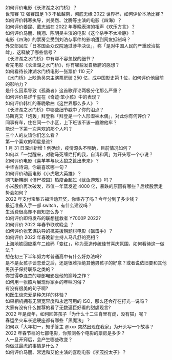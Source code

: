 如何评价电影《长津湖之水门桥》？  
世预赛 12 强赛国足 1:3 不敌越南，彻底无缘 2022 世界杯，如何评价本场比赛？  
如何评价韩寒执导，刘昊然、沈腾等主演的电影《四海》？  
如何评价姜昆、戴志诚在 2022 年春晚表演的相声《欢乐方言》？  
如何评价马丽、魏翔、陈明昊主演的电影《这个杀手不太冷静》？  
电影《四海》的票房会受到刘浩存事件的影响遭到网友抵制吗？  
外交部回应「日本国会众议院通过涉华决议」，称「是对中国人民的严重政治挑衅」，这释放了哪些信号？  
《长津湖之水门桥》中有哪不容忽视的细节？  
看完电影《长津湖之水门桥》，你有哪些发自肺腑的感想？  
如何看待长津湖水门桥电影一张票价 110 元?  
《水门桥》上映助吴京主演票房破 250 亿，成中国影史第 1 位，如何评价他目前的影响力？  
是什么因素导致《孤勇者》这首歌评论两极分化那么严重？  
如何评价易烊千玺在《奇迹·笨小孩》中的表现？  
如何评价韩红的春晚歌曲《这世界那么多人》？  
《长津湖之水门桥》中哪些细节戳中了你的泪点？  
马斯克又「炮轰」拜登称「拜登是一个人形湿袜木偶」，对此你有何评价？  
同事有车，住在同一个小区，上下班该不该一直蹭他车？  
能说一下第一次喜欢的那个人吗？  
三个人的友谊你们怎么看？  
第一个喜欢的明星是谁?  
1 月 31 日深圳新增 1 例确诊，疫情源头不明确，目前情况如何？  
如何以「一觉醒来，对驸马死缠烂打的我，自请和离」为开头写一个小说？  
如何评价电影《喜羊羊与灰太狼之筐出未来》？  
中华古诗词，你最喜欢哪一句？  
如何评价动画电影《小虎墩大英雄》？  
网飞新韩剧《僵尸校园》热度会超过《鱿鱼游戏》吗？  
小米股价再次破发，市值一年蒸发近 4000 亿，暴跌的原因有哪些？后续股票走势会如何？  
2022 年支付宝集五福活动开奖，你集齐了吗？今年分到了多少钱？  
最近准备入手一部 switch，有什么建议吗？  
生活费很高却不自知怎么办？  
如何评价即将发布的联想拯救者 Y7000P 2022?  
如何评价 2022 年春节联欢晚会 ？  
如何评价张艺谋执导的抗美援朝题材电影《狙击手》？  
如何评价 2022 年春晚新主持人马凡舒的亮相？  
上海地铁回应乘车二维码「变红」，称为营造传统佳节喜庆氛围，如何看待这一做法？  
想在初三下半年努力考普通高中有什么好办法吗?  
是不是女孩子谈恋爱之后，还是很难拒绝其他男孩子的好意？或者说依旧要和其他男孩子保持联系之类的？  
你觉得李连杰的哪部电影是他的巅峰之作？  
如何用一张照片展现你家乡的年味习俗？  
有没有很美的句子啊?  
和医生谈恋爱是种怎样的体验？  
如果相机拥有无限宽容度和永远可用的 ISO，那么还会存在打光一说吗？  
大家有没有什么推荐的看了无数遍巨好看的甜虐现言?  
2022 年是虎年，如何回答孩子「为什么十二生肖里有虎，没有猫」呢？  
春运坐火车长途硬座都有哪些「黑魔法」？  
如何以「大年初一，知乎答主 @xxx 突然出现在我家」为开头写一个故事？  
2022 年春节档的七部电影，你预测各个电影的票房是多少？  
人一旦开窍后，会产生哪些改变？  
你做过最虎的事情是什么？  
如何评价马丽、常远和艾伦主演的喜剧电影《李茂扮太子》？  
